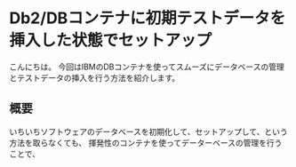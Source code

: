 # Db2/DBコンテナに初期テストデータを挿入した状態でセットアップ

こんにちは。
今回はIBMのDBコンテナを使ってスムーズにデータベースの管理とテストデータの挿入を行う方法を紹介します。

## 概要
いちいちソフトウェアのデータベースを初期化して、セットアップして、という方法を取らなくても、
揮発性のコンテナを使ってデーターベースの管理を行うことで、